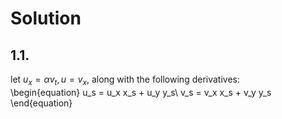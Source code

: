 # Solution
## 1.1.
let $u_x = \alpha v_t, u = v_x$, along with the following derivatives:  
\begin{equation}
u_s = u_x x_s + u_y y_s\\
v_s = v_x x_s + v_y y_s
\end{equation}
